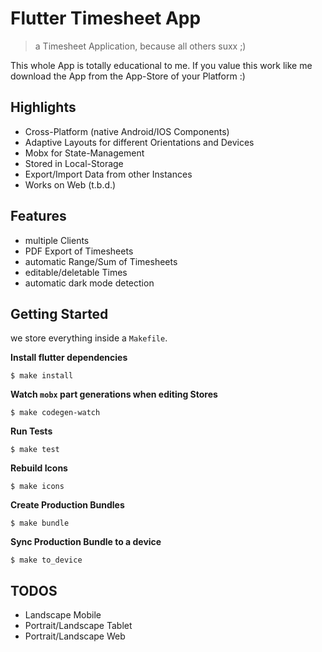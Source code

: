 # Flutter Timesheet App

> a Timesheet Application, because all others suxx ;)

This whole App is totally educational to me. If you value this work like me download the App
from the App-Store of your Platform :)

## Highlights

* Cross-Platform (native Android/IOS Components)
* Adaptive Layouts for different Orientations and Devices
* Mobx for State-Management
* Stored in Local-Storage
* Export/Import Data from other Instances 
* Works on Web (t.b.d.)

## Features

* multiple Clients
* PDF Export of Timesheets
* automatic Range/Sum of Timesheets
* editable/deletable Times
* automatic dark mode detection

## Getting Started

we store everything inside a `Makefile`.

**Install flutter dependencies**

```shell script
$ make install
```

**Watch `mobx` part generations when editing Stores**

```shell script
$ make codegen-watch
```

**Run Tests**

```shell script
$ make test
```

**Rebuild Icons**

```shell script
$ make icons
```

**Create Production Bundles**

```shell script
$ make bundle
```

**Sync Production Bundle to a device**

```shell script
$ make to_device
```

## TODOS

* Landscape Mobile
* Portrait/Landscape Tablet
* Portrait/Landscape Web
